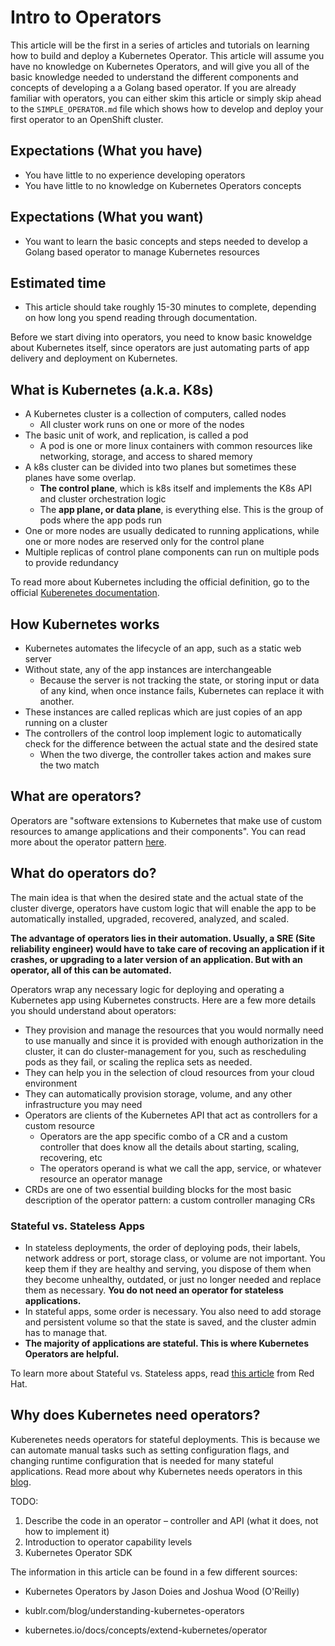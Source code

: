 # Intro to Operators

This article will be the first in a series of articles and tutorials on learning how to build and deploy 
a Kubernetes Operator. This article will assume you have no knowledge on Kubernetes Operators, and will 
give you all of the basic knowledge needed to understand the different components and concepts of developing a
a Golang based operator. If you are already familiar with operators, you can either skim this article or 
simply skip ahead to the `SIMPLE_OPERATOR.md` file which shows how to develop and deploy your first operator to 
an OpenShift cluster.

## Expectations (What you have)
* You have little to no experience developing operators
* You have little to no knowledge on Kubernetes Operators concepts

## Expectations (What you want)
* You want to learn the basic concepts and steps needed to develop a Golang based operator to manage Kubernetes resources

## Estimated time
* This article should take roughly 15-30 minutes to complete, depending on how long you spend reading through 
documentation.

Before we start diving into operators, you need to know basic knoweldge about Kubernetes itself, since operators are just 
automating parts of app delivery and deployment on Kubernetes. 

## What is Kubernetes (a.k.a. K8s)
* A Kubernetes cluster is a collection of computers, called nodes 
  * All cluster work runs on one or more of the nodes
* The basic unit of work, and replication, is called a pod
  * A pod is one or more linux containers with common resources like networking, storage, and access to shared memory 
* A k8s cluster can be divided into two planes but sometimes these planes have some overlap. 
  * <b>The control plane</b>, which is k8s itself and implements the K8s API and cluster orchestration logic
  * The <b>app plane, or data plane</b>, is everything else. This is the group of pods where the app pods run
* One or more nodes are usually dedicated to running applications, while one or more nodes are reserved only for the control plane 
* Multiple replicas of control plane components can run on multiple pods to provide redundancy

To read more about Kubernetes including the official definition, go to the official [Kuberenetes documentation](https://kubernetes.io/docs/concepts/overview/what-is-kubernetes/).

## How Kubernetes works
* Kubernetes automates the lifecycle of an app, such as a static web server 
* Without state, any of the app instances are interchangeable 
  * Because the server is not tracking the state, or storing input or data of any kind, when once instance fails, Kubernetes can replace it with another. 
* These instances are called replicas which are just copies of an app running on a cluster 
* The controllers of the control loop implement logic to automatically check for the difference between the actual state and the desired state 
  * When the two diverge, the controller takes action and makes sure the two match

## What are operators?
Operators are "software extensions to Kubernetes that make use of custom resources to amange applications and their 
components". You can read more about the operator pattern [here](https://kubernetes.io/docs/concepts/extend-kubernetes/operator/).
 
## What do operators do?
The main idea is that when the desired state and the actual state of the cluster diverge, operators have custom logic that will 
enable the app to be automatically installed, upgraded, recovered, analyzed, and scaled. 

<b> The advantage of operators lies in their 
automation. Usually, a SRE (Site reliability engineer) would have to take care of recoving an application if it crashes, or upgrading to 
a later version of an application. But with an operator, all of this can be automated. </b>

Operators wrap any necessary logic for deploying and operating a Kubernetes app using Kubernetes constructs. Here are a few more details you should understand about operators:

* They provision and manage the resources that you would normally need to use manually and since it is provided with enough authorization in the cluster, it can do cluster-management for you, such as rescheduling pods as they fail, or scaling the replica sets as needed. 
* They can help you in the selection of cloud resources from your cloud environment
* They can automatically provision storage, volume, and any other infrastructure you may need
* Operators are clients of the Kubernetes API that act as controllers for a custom resource
  * Operators are the app specific combo of a CR and a custom controller that does know all the details about starting, scaling, recovering, etc
  * The operators operand is what we call the app, service, or whatever resource an operator manage 
* CRDs are one of two essential building blocks for the most basic description of the operator pattern: a custom controller managing CRs

### Stateful vs. Stateless Apps
* In stateless deployments, the order of deploying pods, their labels, network address or port, storage class, or volume are not important. You keep them if they are healthy and serving, you dispose of them when they become unhealthy, outdated, or just no longer needed and replace them as necessary. <b>You do not need an operator for stateless applications.</b>
* In stateful apps, some order is necessary. You also need to add storage and persistent volume so that the state is saved, and the cluster admin has to manage that. 
* <b>The majority of applications are stateful. This is where Kubernetes Operators are helpful.</b>

To learn more about Stateful vs. Stateless apps, read [this article](https://www.redhat.com/en/topics/cloud-native-apps/stateful-vs-stateless) from Red Hat.

## Why does Kubernetes need operators?

Kuberenetes needs operators for stateful deployments. This is because we can automate manual tasks such as setting configuration flags, 
and changing runtime configuration that is needed for many stateful applications. Read more about why Kubernetes needs operators in this [blog](https://kublr.com/blog/understanding-kubernetes-operators/).



<!-- What are operators? -->
<!-- What do operators do? Explain the advantages promised by using operators -->

<!-- Why does Kubernetes need operators? Explain why we need operators -->
TODO: 
1. Describe the code in an operator – controller and API (what it does, not how to implement it)
2. Introduction to operator capability levels
3. Kubernetes Operator SDK

The information in this article can be found in a few different sources:

* Kubernetes Operators by Jason Doies and Joshua Wood (O'Reilly)

* kublr.com/blog/understanding-kubernetes-operators

* kubernetes.io/docs/concepts/extend-kubernetes/operator